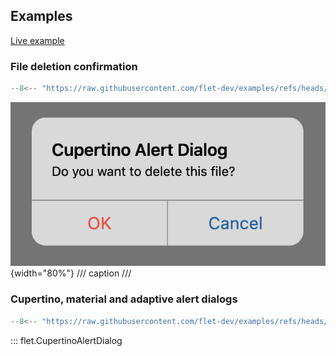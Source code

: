 ## Examples

[Live example](https://flet-controls-gallery.fly.dev/dialogs/cupertinoalertdialog)

### File deletion confirmation

```python
--8<-- "https://raw.githubusercontent.com/flet-dev/examples/refs/heads/v1-docs/python/controls/cupertino-alert-dialog/file-deletion-confirmation.py"
```

![file-deletion-confirmation](https://raw.githubusercontent.com/flet-dev/examples/v1-docs/python/controls/cupertino-alert-dialog/media/file-deletion-confirmation.png){width="80%"}
/// caption
///

### Cupertino, material and adaptive alert dialogs

```python
--8<-- "https://raw.githubusercontent.com/flet-dev/examples/refs/heads/v1-docs/python/controls/cupertino-alert-dialog/cupertino-material-and-adaptive.py"
```

::: flet.CupertinoAlertDialog
